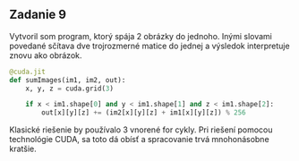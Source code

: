 ## Zadanie 9

Vytvoril som program, ktorý spája 2 obrázky do jednoho. Inými slovami povedané sčítava dve trojrozmerné matice do jednej a výsledok interpretuje znovu ako obrázok.

```python
@cuda.jit
def sumImages(im1, im2, out):
    x, y, z = cuda.grid(3)

    if x < im1.shape[0] and y < im1.shape[1] and z < im1.shape[2]:
        out[x][y][z] += (im2[x][y][z] + im1[x][y][z]) % 256
```

Klasické riešenie by používalo 3 vnorené for cykly. Pri riešení pomocou technológie CUDA, sa toto dá obísť a spracovanie trvá mnohonásobne kratšie.